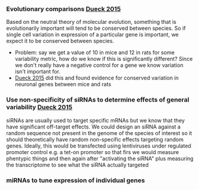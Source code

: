 ### Evolutionary comparisons [Dueck 2015](https://doi.org/10.1002/bies.201500124)
Based on the neutral theory of molecular evolution, something that is evolutionarily important will tend to be conserved between species. So if single cell variation in expression of a particular gene is important, we expect it to be conserved between species.
- Problem: say we get a value of 10 in mice and 12 in rats for some variability metric, how do we know if this is significantly different? Since we don't really have a negative control for a gene we know variation isn't important for.
- [Dueck 2015](https://doi.org/10.1186/s13059-015-0683-4) did this and found evidence for conserved variation in neuronal genes between mice and rats

### Use non-specificity of siRNAs to determine effects of general variability [Dueck 2015](https://doi.org/10.1002/bies.201500124)
siRNAs are usually used to target specific mRNAs but we know that they have significant off-target effects. We could design an siRNA against a random sequence not present in the genome of the species of interest so it should theoretically have random non-specific effects targeting random genes. Ideally, this would be transfected using lentiviruses under regulated promoter control e.g. a tet-on promoter so that firs we would measure phentypic things and then again after "activating the siRNA" plus measuring the transcriptome to see what the siRNA actually targeted

### miRNAs to tune expression of individual genes